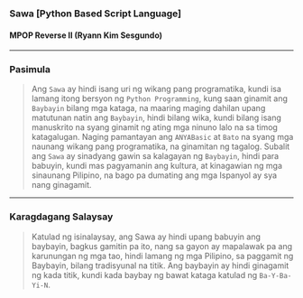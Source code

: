 ### Sawa [Python Based Script Language]
#### MPOP Reverse II (Ryann Kim Sesgundo)

---
### Pasimula
> Ang `Sawa` ay hindi isang uri ng wikang pang programatika, kundi isa lamang itong bersyon ng `Python Programming`, kung saan ginamit ang `Baybayin` bilang mga kataga, na maaring maging dahilan upang matutunan natin ang `Baybayin`, hindi bilang wika, kundi bilang isang manuskrito na syang ginamit ng ating mga ninuno lalo na sa timog katagalugan. Naging pamantayan ang `ANYABasic` at `Bato` na syang mga naunang wikang pang programatika, na ginamitan ng tagalog. Subalit ang `Sawa` ay sinadyang gawin sa kalagayan ng `Baybayin`, hindi para babuyin, kundi mas pagyamanin ang kultura, at kinagawian ng mga sinaunang Pilipino, na bago pa dumating ang mga Ispanyol ay sya nang ginagamit.

---
### Karagdagang Salaysay
> Katulad ng isinalaysay, ang Sawa ay hindi upang babuyin ang baybayin, bagkus gamitin pa ito, nang sa gayon ay mapalawak pa ang karunungan ng mga tao, hindi lamang ng mga Pilipino, sa paggamit ng Baybayin, bilang tradisyunal na titik. Ang baybayin ay hindi ginagamit ng kada titik, kundi kada baybay ng bawat kataga katulad ng `Ba-Y-Ba-Yi-N`.